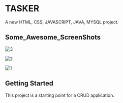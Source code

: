 # TASKER 

A new HTML, CSS, JAVASCRIPT, JAVA, MYSQL project.

## Some_Awesome_ScreenShots

![3](https://github.com/user-attachments/assets/db211792-48c4-4d9a-893c-d87acb6718dd)


![2](https://github.com/user-attachments/assets/68672e5d-5324-40de-9c6e-79d49d6bfeeb)

![1](https://github.com/user-attachments/assets/3b81be3f-bd13-428e-b124-d3f677ae42ef)


## Getting Started

This project is a starting point for a CRUD application.

